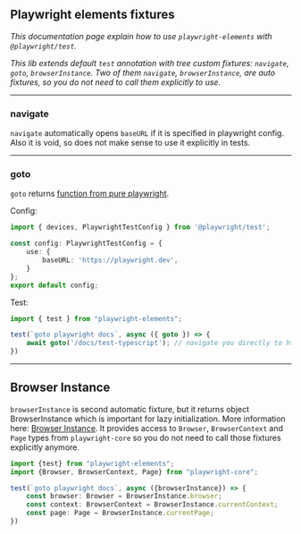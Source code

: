 ## Playwright elements fixtures

*This documentation page explain how to use `playwright-elements` with `@playwright/test`.*

*This lib extends default `test` annotation with tree custom fixtures: `navigate`, `goto`, `browserInstance`.
Two of them `navigate`, `browserInstance`, are auto fixtures, so you do not need to call them explicitly to use.*
___
### navigate

`navigate` automatically opens `baseURL` if it is specified in playwright config. 
Also it is void, so does not make sense to use it explicitly in tests.
___
### goto

`goto` returns [function from pure playwright](https://playwright.dev/docs/api/class-page#page-goto).

Config:
```ts
import { devices, PlaywrightTestConfig } from '@playwright/test';

const config: PlaywrightTestConfig = {
    use: {
        baseURL: 'https://playwright.dev',
    }
};
export default config;
```
Test:
```ts
import { test } from "playwright-elements";

test(`goto playwright docs`, async ({ goto }) => {
    await goto('/docs/test-typescript'); // navigate you directly to https://playwright.dev/docs/test-typescript
})
```
___

## Browser Instance

`browserInstance` is second automatic fixture, but it returns object BrowserInstance which is important
for lazy initialization. More information here: [Browser Instance](/docs/browser.instance.md).
It provides access to `Browser`, `BrowserContext` and `Page` types from `playwright-core`
so you do not need to call those fixtures explicitly anymore.

```ts
import {test} from "playwright-elements";
import {Browser, BrowserContext, Page} from "playwright-core";

test(`goto playwright docs`, async ({browserInstance}) => {
    const browser: Browser = BrowserInstance.browser;
    const context: BrowserContext = BrowserInstance.currentContext;
    const page: Page = BrowserInstance.currentPage;
})
```
